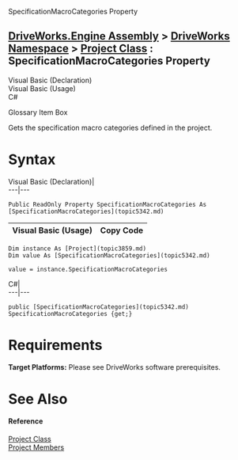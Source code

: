 SpecificationMacroCategories Property   
  
[DriveWorks.Engine Assembly](topic2156.md) > [DriveWorks Namespace](topic2159.md) > [Project Class](topic3859.md) : SpecificationMacroCategories Property  
---  
  
Visual Basic (Declaration)    
Visual Basic (Usage)    
C# 

Glossary Item Box

Gets the specification macro categories defined in the project. 

# Syntax

Visual Basic (Declaration)|   
---|---  
      
    
    Public ReadOnly Property SpecificationMacroCategories As [SpecificationMacroCategories](topic5342.md)  
  
Visual Basic (Usage)| Copy Code  
---|---  
      
    
    Dim instance As [Project](topic3859.md)
    Dim value As [SpecificationMacroCategories](topic5342.md)
     
    value = instance.SpecificationMacroCategories  
  
C#|   
---|---  
      
    
    public [SpecificationMacroCategories](topic5342.md) SpecificationMacroCategories {get;}  
  
# Requirements

**Target Platforms:** Please see DriveWorks software prerequisites.

# See Also

#### Reference

[Project Class](topic3859.md)   
[Project Members](topic3860.md)


